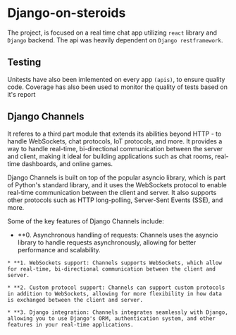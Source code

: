 # Django-on-steroids

The project, is focused on a real time chat app utilizing `react` library and `Django` backend.
The api was heavily dependent on `Django restframework`. 

## Testing
Unitests have also been imlemented on every app `(apis)`,
to ensure quality code.
Coverage has also been used to monitor the quality of tests based on it's report

## Django Channels
It referes to a third part module that extends its abilities beyond HTTP - to handle WebSockets, chat protocols, IoT protocols, and more.
It provides a way to handle real-time, bi-directional communication between the server and client, making it ideal for building applications such as chat rooms, real-time dashboards, and online games.

Django Channels is built on top of the popular asyncio library, which is part of Python's standard library, and it uses the WebSockets protocol to enable real-time communication between the client and server. It also supports other protocols such as HTTP long-polling, Server-Sent Events (SSE), and more.

Some of the key features of Django Channels include:

   * **0. Asynchronous handling of requests: Channels uses the asyncio library to handle requests asynchronously, allowing for better performance and scalability.

    * **1. WebSockets support: Channels supports WebSockets, which allow for real-time, bi-directional communication between the client and server.

    * **2. Custom protocol support: Channels can support custom protocols in addition to WebSockets, allowing for more flexibility in how data is exchanged between the client and server.

    * **3. Django integration: Channels integrates seamlessly with Django, allowing you to use Django's ORM, authentication system, and other features in your real-time applications.